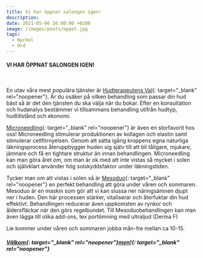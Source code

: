 ```yaml
---
title: Vi har öppnat salongen igen!
description:
date: 2021-05-06 16:00:00 +0200
image: /images/posts/oppet.jpg
tags:
  - Nyckel
  - Ord
---
```

#### VI HAR ÖPPNAT SALONGEN IGEN\!

&nbsp;

En utav v&aring;ra mest populära tjänster är [Hudterapeutens Val](/hudterapeutens-val/){: target="_blank" rel="noopener"}. Är du osäker p&aring; vilken behandling som passar din hud bäst s&aring; är det den tjänsten du ska välja när du bokar. Efter en konsultation och hudanalys bestämmer vi tillsammans behandling utifr&aring;n hudtyp, hudtillst&aring;nd och ekonomi.&nbsp;

[Microneedling](/microneedling/){: target="_blank" rel="noopener"} är även en storfavorit hos oss\! Microneedling stimulerar produktionen av kollagen och elastin samt stimulerar cellförnyelsen. Genom att sätta ig&aring;ng kroppens egna naturliga läkningsprocess &aring;teruppbygger huden sig själv till att bli t&aring;ligare, mjukare, jämnare och f&aring; en tightare struktur än innan behandlingen. Microneedling kan man göra &aring;ret om, om man är ok med att inte vistas s&aring; mycket i solen och självklart använder hög solskyddsfaktor under läkningstiden.

Tycker man om att vistas i&nbsp;solen s&aring; är&nbsp;[Mesoduo](/behandlingar/mesoduo/){: target="_blank" rel="noopener"}&nbsp;en perfekt behandling att göra under v&aring;ren och sommaren. Mesoduo är en maskin som gör att vi kan slussa ner näringsämnen djupt ner i huden. Den här processen stärker, vitaliserar och &aring;terfuktar din hud effektivt. Behandlingen reducerar även uppkomsten av rynkor och &aring;ldersfläckar när den görs regelbundet. Till Mesoduobehandlingen kan man även lägga till olika add-ons, tex portömning med ultraljud (Derma F)&nbsp;

Lie kommer under v&aring;ren och sommaren jobba m&aring;n-fre mellan ca 10-15.&nbsp;

##### [Välkom](/bokning/){: target="_blank" rel="noopener"}[men\!](/bokning/){: target="_blank" rel="noopener"}
